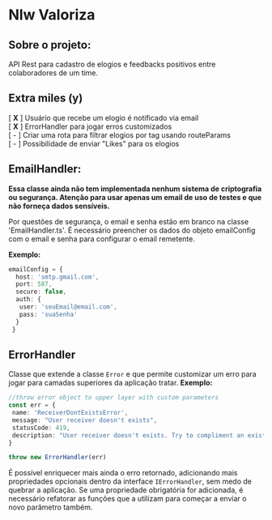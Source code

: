 # Nlw Valoriza

## Sobre o projeto:

API Rest para cadastro de elogios e feedbacks positivos entre colaboradores de um time.

## Extra miles (y)

[ **X** ] Usuário que recebe um elogio é notificado via email<br> 
[ **X** ] ErrorHandler para jogar erros customizados<br>
[ - ] Criar uma rota para filtrar elogios por tag usando routeParams<br>
[ - ] Possibilidade de enviar "Likes" para os elogios


## EmailHandler:
**Essa classe ainda não tem implementada nenhum sistema de criptografia ou segurança. Atenção para usar apenas um email de uso de testes e que não forneça dados sensíveis.**

Por questões de segurança, o email e senha estão em branco na classe 'EmailHandler.ts'. É necessário preencher os dados do objeto emailConfig com o email e senha para configurar o email remetente.<br>

**Exemplo:**
```ts
emailConfig = {
  host: 'smtp.gmail.com',
  port: 587, 
  secure: false,
  auth: {
   user: 'seuEmail@email.com',
   pass: 'suaSenha'
  }
 }
 ```
## ErrorHandler

Classe que extende a classe ```Error``` e que permite customizar um erro para jogar para camadas superiores da aplicação tratar.
**Exemplo:**

```ts
//throw error object to upper layer with custom parameters
const err = {
 name: 'ReceiverDontExistsError',
 message: "User receiver doesn't exists",
 statusCode: 419,
 description: "User receiver doesn't exists. Try to compliment an existant person next time."
}

throw new ErrorHandler(err)
```
É possível enriquecer mais ainda o erro retornado, adicionando mais propriedades opcionais dentro da interface ```IErrorHandler```, sem medo de quebrar a aplicação.
Se uma propriedade obrigatória for adicionada, é necessário refatorar as funções que a utilizam para começar a enviar o novo parâmetro também.